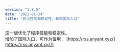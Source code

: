 ```yaml
---
version: "1.8.5"
date: "2021-01-24"
title: "优化性能和稳定性，新增国际入口"
---
```


这一版优化了程序性能和稳定性。  
增加了国际入口，可作为备用：
[https://rss.anyant.xyz/](https://rss.anyant.xyz/)

